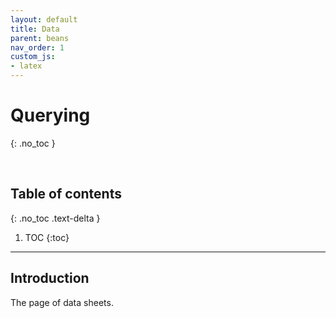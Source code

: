 ```yaml
---
layout: default
title: Data
parent: beans
nav_order: 1
custom_js:
- latex
---
```


# Querying
{: .no_toc }

<br>

## Table of contents
{: .no_toc .text-delta }

1. TOC
{:toc}

---


## Introduction

The page of data sheets.
